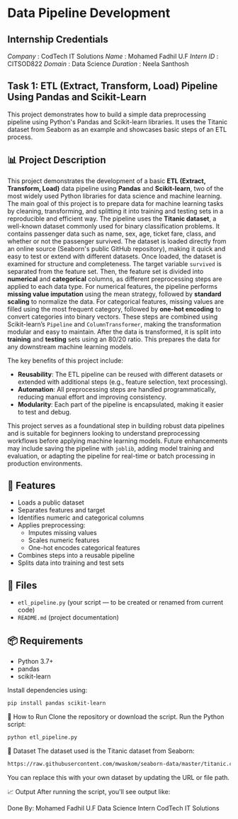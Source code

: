 # Data Pipeline Development

## Internship Credentials
*Company* : CodTech IT Solutions
*Name* : Mohamed Fadhil U.F
*Intern ID* : CITSOD822
*Domain* : Data Science
*Duration* : Neela Santhosh

## Task 1: ETL (Extract, Transform, Load) Pipeline Using Pandas and Scikit-Learn

This project demonstrates how to build a simple data preprocessing pipeline using Python's Pandas and Scikit-learn libraries. It uses the Titanic dataset from Seaborn as an example and showcases basic steps of an ETL process.

## 📊 Project Description

This project demonstrates the development of a basic **ETL (Extract, Transform, Load)** data pipeline using **Pandas** and **Scikit-learn**, two of the most widely used Python libraries for data science and machine learning. The main goal of this project is to prepare data for machine learning tasks by cleaning, transforming, and splitting it into training and testing sets in a reproducible and efficient way.
The pipeline uses the **Titanic dataset**, a well-known dataset commonly used for binary classification problems. It contains passenger data such as name, sex, age, ticket fare, class, and whether or not the passenger survived. The dataset is loaded directly from an online source (Seaborn's public GitHub repository), making it quick and easy to test or extend with different datasets.
Once loaded, the dataset is examined for structure and completeness. The target variable `survived` is separated from the feature set. Then, the feature set is divided into **numerical** and **categorical** columns, as different preprocessing steps are applied to each data type.
For numerical features, the pipeline performs **missing value imputation** using the mean strategy, followed by **standard scaling** to normalize the data. For categorical features, missing values are filled using the most frequent category, followed by **one-hot encoding** to convert categories into binary vectors. These steps are combined using Scikit-learn’s `Pipeline` and `ColumnTransformer`, making the transformation modular and easy to maintain.
After the data is transformed, it is split into **training** and **testing** sets using an 80/20 ratio. This prepares the data for any downstream machine learning models.

The key benefits of this project include:
- **Reusability**: The ETL pipeline can be reused with different datasets or extended with additional steps (e.g., feature selection, text processing).
- **Automation**: All preprocessing steps are handled programmatically, reducing manual effort and improving consistency.
- **Modularity**: Each part of the pipeline is encapsulated, making it easier to test and debug.

This project serves as a foundational step in building robust data pipelines and is suitable for beginners looking to understand preprocessing workflows before applying machine learning models. Future enhancements may include saving the pipeline with `joblib`, adding model training and evaluation, or adapting the pipeline for real-time or batch processing in production environments.

## 🔧 Features

- Loads a public dataset
- Separates features and target
- Identifies numeric and categorical columns
- Applies preprocessing:
  - Imputes missing values
  - Scales numeric features
  - One-hot encodes categorical features
- Combines steps into a reusable pipeline
- Splits data into training and test sets


## 📁 Files

- `etl_pipeline.py` (your script — to be created or renamed from current code)
- `README.md` (project documentation)

## 📦 Requirements

- Python 3.7+
- pandas
- scikit-learn

Install dependencies using:

```bash
pip install pandas scikit-learn
```

🚀 How to Run
Clone the repository or download the script.
Run the Python script:
```bash
python etl_pipeline.py
```

🧪 Dataset
The dataset used is the Titanic dataset from Seaborn:
```bash
https://raw.githubusercontent.com/mwaskom/seaborn-data/master/titanic.csv
```
You can replace this with your own dataset by updating the URL or file path.

📈 Output
After running the script, you'll see output like:


Done By:
Mohamed Fadhil U.F
Data Science Intern
CodTech IT Solutions
